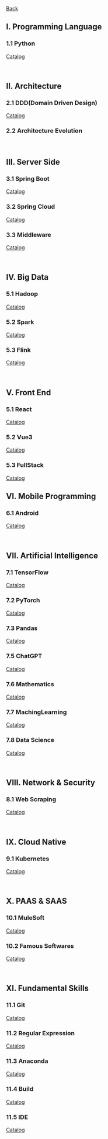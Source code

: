[Back](../README.md)

## I. Programming Language

### 1.1 Python

[Catalog](1_Program/Python/README.md)

&nbsp;

## II. Architecture

### 2.1 DDD(Domain Driven Design)

[Catalog](2_Architecture/DDD/README.md)

### 2.2 Architecture Evolution

&nbsp;

## III. Server Side

### 3.1 Spring Boot

[Catalog](3_Server/SpringBoot/README.md)

### 3.2 Spring Cloud

[Catalog](3_Server/SpringCloud/README.md)

### 3.3 Middleware

[Catalog](3_Server/MiddleWare/README.md)

&nbsp;

## IV. Big Data

### 5.1 Hadoop

[Catalog](4_BigData/Hadoop/README.md)

### 5.2 Spark

[Catalog](4_BigData/Spark/README.md)

### 5.3 Flink

[Catalog](4_BigData/Flink/README.md)

&nbsp;

## V. Front End

### 5.1 React

[Catalog](5_Front/React/README.md)

### 5.2 Vue3

[Catalog](5_Front/Vue3/README.md)

### 5.3 FullStack

[Catalog](5_Front/FullStack/README.md)

## VI. Mobile Programming

### 6.1 Android

[Catalog](6_Mobile/Android/README.md)

&nbsp;

## VII. Artificial Intelligence

### 7.1 TensorFlow

[Catalog](7_AI/TensorFlow/Catalog.md)

### 7.2 PyTorch

[Catalog](7_AI/PyTorch/README.md)

### 7.3 Pandas

[Catalog](7_AI/Pandas/README.md)

### 7.5 ChatGPT

[Catalog](7_AI/ChatGPT/README.md)

### 7.6 Mathematics

[Catalog](7_AI/Mathematics/README.md)

### 7.7 MachingLearning

[Catalog](7_AI/MachineLearning/README.md)

### 7.8 Data Science

[Catalog](7_AI/DataScience/README.md)

&nbsp;

## VIII. Network & Security

### 8.1 Web Scraping

[Catalog](8_Security/WebScraping/README.md)

&nbsp;

## IX. Cloud Native

### 9.1 Kubernetes

[Catalog](9_CloudNative/Kubernetes/README.md)

&nbsp;

## X. PAAS & SAAS

### 10.1 MuleSoft

[Catalog](10_PAAS/MuleSoft/README.md)

### 10.2 Famous Softwares

[Catalog](10_PAAS/Famous/README.md)

&nbsp;

## XI. Fundamental Skills

### 11.1 Git

[Catalog](11_FundamentalSkills/Git/README.md)

### 11.2 Regular Expression

[Catalog](11_FundamentalSkills/Regex/README.md)

### 11.3 Anaconda

[Catalog](11_FundamentalSkills/Anaconda/README.md)


### 11.4 Build

[Catalog](11_FundamentalSkills/Build/README.md)

### 11.5 IDE

[Catalog](11_FundamentalSkills/IDE/README.md)

